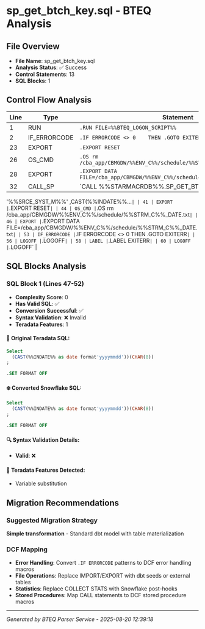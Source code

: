 # sp_get_btch_key.sql - BTEQ Analysis

## File Overview
- **File Name**: sp_get_btch_key.sql
- **Analysis Status**: ✅ Success
- **Control Statements**: 13
- **SQL Blocks**: 1

## Control Flow Analysis

| Line | Type | Statement |
|------|------|-----------|
| 1 | RUN | `.RUN FILE=%%BTEQ_LOGON_SCRIPT%%` |
| 2 | IF_ERRORCODE | `.IF ERRORCODE <> 0    THEN .GOTO EXITERR` |
| 23 | EXPORT | `.EXPORT RESET` |
| 26 | OS_CMD | `.OS rm /cba_app/CBMGDW/%%ENV_C%%/schedule/%%STRM_C%%_BTCH_KEY.txt` |
| 28 | EXPORT | `.EXPORT DATA FILE=/cba_app/CBMGDW/%%ENV_C%%/schedule/%%STRM_C%%_BTCH_KEY.txt` |
| 32 | CALL_SP | `CALL %%STARMACRDB%%.SP_GET_BTCH_KEY(     
  '%%SRCE_SYST_M%%'
  ,CAST(%%INDATE%%...` |
| 41 | EXPORT | `.EXPORT RESET` |
| 44 | OS_CMD | `.OS rm /cba_app/CBMGDW/%%ENV_C%%/schedule/%%STRM_C%%_DATE.txt` |
| 46 | EXPORT | `.EXPORT DATA FILE=/cba_app/CBMGDW/%%ENV_C%%/schedule/%%STRM_C%%_DATE.txt` |
| 53 | IF_ERRORCODE | `.IF ERRORCODE <> 0    THEN .GOTO EXITERR` |
| 56 | LOGOFF | `.LOGOFF` |
| 58 | LABEL | `.LABEL EXITERR` |
| 60 | LOGOFF | `.LOGOFF` |

## SQL Blocks Analysis

### SQL Block 1 (Lines 47-52)
- **Complexity Score**: 0
- **Has Valid SQL**: ✅
- **Conversion Successful**: ✅
- **Syntax Validation**: ❌ Invalid
- **Teradata Features**: 1

#### 📝 Original Teradata SQL:
```sql
Select
  (CAST(%%INDATE%% as date format'yyyymmdd'))(CHAR(8))
;

.SET FORMAT OFF
```

#### ❄️ Converted Snowflake SQL:
```sql
Select
  (CAST(%%INDATE%% as date format'yyyymmdd'))(CHAR(8))
;

.SET FORMAT OFF
```

#### 🔍 Syntax Validation Details:
- **Valid**: ❌

#### 🎯 Teradata Features Detected:
- Variable substitution

## Migration Recommendations

### Suggested Migration Strategy
**Simple transformation** - Standard dbt model with table materialization

### DCF Mapping
- **Error Handling**: Convert `.IF ERRORCODE` patterns to DCF error handling macros
- **File Operations**: Replace IMPORT/EXPORT with dbt seeds or external tables
- **Statistics**: Replace COLLECT STATS with Snowflake post-hooks
- **Stored Procedures**: Map CALL statements to DCF stored procedure macros

---

*Generated by BTEQ Parser Service - 2025-08-20 12:39:18*
